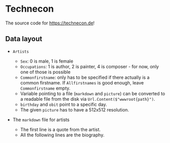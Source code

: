# Technecon

The source code for <https://technecon.de>!

## Data layout

- `Artists`
  - `Sex`: 0 is male, 1 is female
  - `Occupations`: 1 is author, 2 is painter, 4 is composer - for now, only one of those is possible
  - `Commonfirstname`: only has to be specified if there actually is a common firstname. If `Allfirstnames` is good enough, leave `Commonfirstname` empty.
  - Variable pointing to a file (`markdown` and `picture`) can be converted to a readable file from the disk via `Url.Content($"wwwroot{path}")`.
  - `birthday` and `obit` point to a specific day.
  - The given `picture` has to have a 512x512 resolution.

- The `markdown` file for artists
  - The first line is a quote from the artist.
  - All the following lines are the biography.
